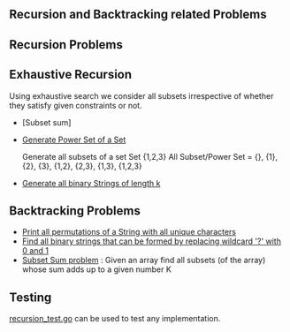 ## Recursion and Backtracking related Problems

## Recursion Problems

## Exhaustive Recursion
Using exhaustive search we consider all subsets irrespective of whether they satisfy given constraints or not. 
- [Subset sum]
- [Generate Power Set of a Set](https://github.com/raiskumar/algo-ds/blob/master/recursion/powerSet.go)

  Generate all subsets of a set
  Set {1,2,3}
  All Subset/Power Set = {}, {1}, {2}, {3}, {1,2}, {2,3}, {1,3}, {1,2,3}
 - [Generate all binary Strings of length k](https://github.com/raiskumar/algo-ds/blob/master/recursion/generateAllBinaryStrings.go)

## Backtracking Problems
- [Print all permutations of a String with all unique characters](https://github.com/raiskumar/algo-ds/blob/master/recursion/permutation.go)
- [Find all binary strings that can be formed by replacing wildcard '?' with 0 and 1](https://github.com/raiskumar/algo-ds/blob/master/tree/allCombinationsOfBinaryStrings.go)
- [Subset Sum problem](https://github.com/raiskumar/algo-ds/blob/master/recursion/subsetSum.go) : Given an array find all subsets (of the array) whose sum adds up to a given number K

## Testing
 [recursion_test.go](recursion_test.go) can be used to test any implementation.

